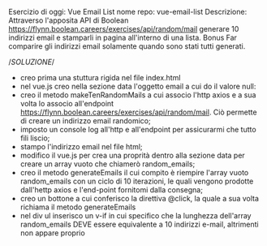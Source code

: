 Esercizio di oggi: Vue Email List
nome repo: vue-email-list
Descrizione:
Attraverso l'apposita API di Boolean
https://flynn.boolean.careers/exercises/api/random/mail
generare 10 indirizzi email e stamparli in pagina all'interno di una lista.
Bonus
Far comparire gli indirizzi email solamente quando sono stati tutti generati.

/*SOLUZIONE*/
- creo prima una stuttura rigida nel file index.html
- nel vue.js creo nella sezione data l'oggetto email a cui do il valore null:
- creo il metodo makeTenRandomMails a cui associo l'http axios e a sua volta lo associo all'endpoint https://flynn.boolean.careers/exercises/api/random/mail. Ciò permette di creare un indirizzo email randomico;
- imposto un console log all'http e all'endpoint per assicurarmi che tutto fili liscio;
- stampo l'indirizzo email nel file html;
- modifico il vue.js per crea una proprità dentro alla sezione data per creare un array vuoto che chiamerò random_emails;
- creo il metodo generateEmails il cui compito è riempire l'array vuoto random_emails con un ciclo di 10 iterazioni, le quali vengono prodotte dall'hettp axios e l'end-point fornitomi dalla consegna;
- creo un bottone a cui conferisco la direttiva @click, la quale a sua volta richiama il metodo generateEmails
- nel div ul inserisco un v-if in cui specifico che la lunghezza dell'array random_emails DEVE essere equivalente a 10 indirizzi e-mail, altrimenti non appare proprio